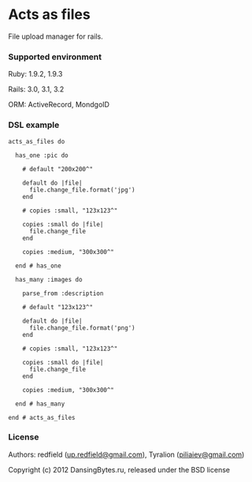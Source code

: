 Acts as files
======


File upload manager for rails.

### Supported environment

Ruby:   1.9.2, 1.9.3

Rails:  3.0, 3.1, 3.2

ORM:    ActiveRecord, MondgoID


### DSL example

    acts_as_files do
    
      has_one :pic do
    
        # default "200x200^"
    
        default do |file|
          file.change_file.format('jpg')
        end  
    
        # copies :small, "123x123^"
    
        copies :small do |file| 
          file.change_file 
        end
    
        copies :medium, "300x300^"
    
      end # has_one
    
      has_many :images do
    
        parse_from :description
    
        # default "123x123^"
    
        default do |file|
          file.change_file.format('png')
        end  
    
        # copies :small, "123x123^"
    
        copies :small do |file| 
          file.change_file 
        end
    
        copies :medium, "300x300^"
    
      end # has_many 
    
    end # acts_as_files

### License

Authors: redfield (up.redfield@gmail.com), Tyralion (piliaiev@gmail.com)

Copyright (c) 2012 DansingBytes.ru, released under the BSD license